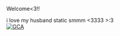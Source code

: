 Welcome<3!!

i love my husband static smmm <3333 >:3  
[![GCA](https://img.shields.io/badge/GCA-red?flat)](https://discord.gg/aKtmTn33)
